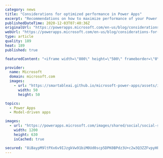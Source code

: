 ```yaml
---
category: news
title: "Considerations for optimized performance in Power Apps"
excerpt: "Recommendations on how to maximize performance of your Power Apps "
publishedDateTime: 2020-12-03T07:40:36Z
originalUrl: "https://powerapps.microsoft.com/en-us/blog/considerations-for-optimized-performance-in-power-apps/"
webUrl: "https://powerapps.microsoft.com/en-us/blog/considerations-for-optimized-performance-in-power-apps/"
type: article
quality: 189
heat: 189
published: true

featuredContent: "<iframe width=\"800\" height=\"500\" frameborder=\"0\" src=\"https://www.youtube.com/embed/jcKoqC9Vfmo\" allow=\"accelerometer; autoplay; encrypted-media; gyroscope; picture-in-picture\" allowfullscreen></iframe>"

provider:
  name: Microsoft
  domain: microsoft.com
  images:
    - url: "https://smartableai.github.io/microsoft-power-apps/assets/images/organizations/microsoft.com-50x50.jpg"
      width: 50
      height: 50

topics:
  - Power Apps
  - Model-driven apps

images:
  - url: "https://powerapps.microsoft.com/images/shared/social/social-share-post-ignite.png"
    width: 1200
    height: 630
    isCached: true

secured: "8iBaypM9ltPXx6v9IJzgkVw91biM0Ud0scp5DPK0BPdz3U+c2w3Q3ZZFvpyHP4H3HZt64EPD9nIAsZyB7NdWxDx/aehQhtMrCpek5dldmJo8NwaWFehS5CHlUM6bhTzTHG5ZK4GC3Yduvrpd4PM7T9sDqrbCMVdvhrHGDHJeKoUKHPkbJmkP0q5foNFs/bV9oKkFTVWvClm2rAU9p/QU3QA0yqCD4Egdvz1pPoRr3iU5mK0LZII6uuo627XB/i5Uj5She5nqWjJ6MHHVaYEFG52lCQfMNccTEzNyiXCxD7zSo6IYFcRkfnByZ+I79co8WGOPN5scFI+vc+Vfai4KbnWLIQbpKV4h/QeNtdbRKV0DNJ4zaoruNMNblqGJtWudmwa3bPFxIZoo88+s0Ex/G42fo6XifIbTxwd94bFgMiQwUS8a+4ZfTUhyY12HmZkvlXie0GP4wSe1vwctUZ6l3w==;/mUTWSMZUAqk6nbnPre8aA=="
---
```


